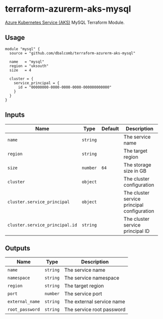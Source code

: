 # terraform-azurerm-aks-mysql

[Azure Kubernetes Service (AKS)](https://azure.microsoft.com/en-gb/services/kubernetes-service/)
MySQL Terraform Module.

## Usage

```hcl
module "mysql" {
  source = "github.com/dbalcomb/terraform-azurerm-aks-mysql"

  name   = "mysql"
  region = "uksouth"
  size   = 4

  cluster = {
    service_principal = {
      id = "00000000-0000-0000-0000-000000000000"
    }
  }
}
```

## Inputs

| Name                           | Type     | Default | Description                                 |
| ------------------------------ | -------- | ------- | ------------------------------------------- |
| `name`                         | `string` |         | The service name                            |
| `region`                       | `string` |         | The target region                           |
| `size`                         | `number` | `64`    | The storage size in GB                      |
| `cluster`                      | `object` |         | The cluster configuration                   |
| `cluster.service_principal`    | `object` |         | The cluster service principal configuration |
| `cluster.service_principal.id` | `string` |         | The cluster service principal ID            |

## Outputs

| Name            | Type     | Description               |
| --------------- | -------- | ------------------------- |
| `name`          | `string` | The service name          |
| `namespace`     | `string` | The service namespace     |
| `region`        | `string` | The target region         |
| `port`          | `number` | The service port          |
| `external_name` | `string` | The external service name |
| `root_password` | `string` | The service root password |
